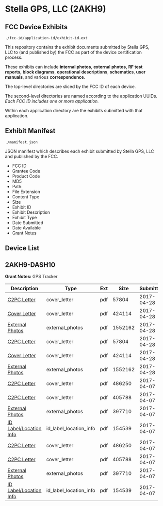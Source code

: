 # Stella GPS, LLC (2AKH9)
## FCC Device Exhibits

```
./fcc-id/application-id/exhibit-id.ext
```

This repository contains the exhibit documents submitted by Stella GPS, LLC to (and published by) the FCC as part of the device certification process.

These exhibits can include **internal photos**, **external photos**, **RF test reports**, **block diagrams**, **operational descriptions**, **schematics**, **user manuals**, and various **correspondence**.

The top-level directories are sliced by the FCC ID of each device.

The second-level directories are named according to the application UUIDs. *Each FCC ID includes one or more application.*

Within each application directory are the exhibits submitted with that application. 

## Exhibit Manifest

```
./manifest.json
```

JSON manifest which describes each exhibit submitted by Stella GPS, LLC and published by the FCC.

- FCC ID
- Grantee Code
- Product Code
- MD5
- Path
- File Extension
- Content Type
- Size
- Exhibit ID
- Exhibit Description
- Exhibit Type
- Date Submitted
- Date Available
- Grant Notes

## Device List
## 2AKH9-DASH10
**Grant Notes:** GPS Tracker

| Description | Type | Ext | Size | Submitted | Available |
| ----------- | ---- | --- | ---- | --------- | --------- |
| [C2PC Letter](2AKH9-DASH10/c3d6a903e066fea0b8ec5d8e8554b348/3374238.pdf) | cover_letter | pdf | 57804 | 2017-04-28 | 2017-04-28 |
| [Cover Letter](2AKH9-DASH10/c3d6a903e066fea0b8ec5d8e8554b348/3374239.pdf) | cover_letter | pdf | 424114 | 2017-04-28 | 2017-04-28 |
| [External Photos](2AKH9-DASH10/c3d6a903e066fea0b8ec5d8e8554b348/3374231.pdf) | external_photos | pdf | 1552162 | 2017-04-28 | 2017-04-28 |
| [C2PC Letter](2AKH9-DASH10/bdf4de24f0e1542309313e6c33efd018/3374238.pdf) | cover_letter | pdf | 57804 | 2017-04-28 | 2017-04-28 |
| [Cover Letter](2AKH9-DASH10/bdf4de24f0e1542309313e6c33efd018/3374239.pdf) | cover_letter | pdf | 424114 | 2017-04-28 | 2017-04-28 |
| [External Photos](2AKH9-DASH10/bdf4de24f0e1542309313e6c33efd018/3374231.pdf) | external_photos | pdf | 1552162 | 2017-04-28 | 2017-04-28 |
| [C2PC Letter](2AKH9-DASH10/84ee2a9dcbc4023ebeb99976277763b5/3348138.pdf) | cover_letter | pdf | 486250 | 2017-04-07 | 2017-04-07 |
| [C2PC Letter](2AKH9-DASH10/84ee2a9dcbc4023ebeb99976277763b5/3348139.pdf) | cover_letter | pdf | 405788 | 2017-04-07 | 2017-04-07 |
| [External Photos](2AKH9-DASH10/84ee2a9dcbc4023ebeb99976277763b5/3348136.pdf) | external_photos | pdf | 397710 | 2017-04-07 | 2017-04-07 |
| [ID Label/Location Info](2AKH9-DASH10/84ee2a9dcbc4023ebeb99976277763b5/3348137.pdf) | id_label_location_info | pdf | 154539 | 2017-04-07 | 2017-04-07 |
| [C2PC Letter](2AKH9-DASH10/142d056ce6d3e4e7f52480c8aedab4b8/3348138.pdf) | cover_letter | pdf | 486250 | 2017-04-07 | 2017-04-07 |
| [C2PC Letter](2AKH9-DASH10/142d056ce6d3e4e7f52480c8aedab4b8/3348139.pdf) | cover_letter | pdf | 405788 | 2017-04-07 | 2017-04-07 |
| [External Photos](2AKH9-DASH10/142d056ce6d3e4e7f52480c8aedab4b8/3348136.pdf) | external_photos | pdf | 397710 | 2017-04-07 | 2017-04-07 |
| [ID Label/Location Info](2AKH9-DASH10/142d056ce6d3e4e7f52480c8aedab4b8/3348137.pdf) | id_label_location_info | pdf | 154539 | 2017-04-07 | 2017-04-07 |
